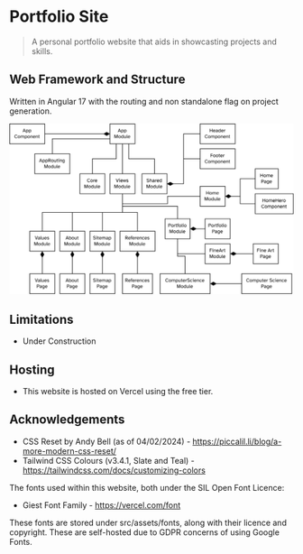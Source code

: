 # Portfolio Site

> A personal portfolio website that aids in showcasting projects and skills.

## Web Framework and Structure

Written in Angular 17 with the routing and non standalone flag on project generation.

![Module and Component Diagram](/doc/component.drawio.png)

## Limitations

* Under Construction

## Hosting

* This website is hosted on Vercel using the free tier.

## Acknowledgements

* CSS Reset by Andy Bell (as of 04/02/2024) - <https://piccalil.li/blog/a-more-modern-css-reset/>
* Tailwind CSS Colours (v3.4.1, Slate and Teal) - <https://tailwindcss.com/docs/customizing-colors>

The fonts used within this website, both under the SIL Open Font Licence:

* Giest Font Family - <https://vercel.com/font>

These fonts are stored under src/assets/fonts, along with their licence and copyright. These are self-hosted due to GDPR concerns of using Google Fonts.
